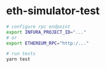 # eth-simulator-test

```sh
# configure rpc endpoint
export INFURA_PROJECT_ID="..."
# or
export ETHEREUM_RPC="http:/..."

# run tests
yarn test
```
